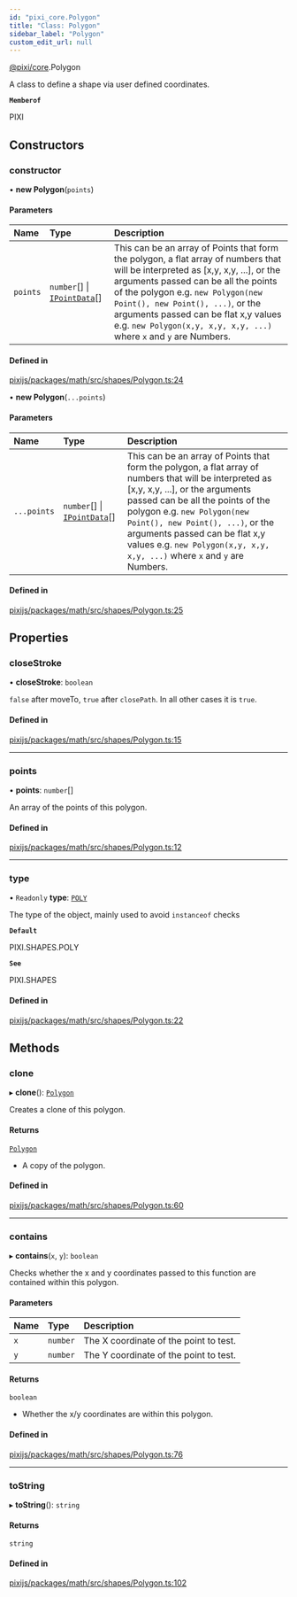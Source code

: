 ```yaml
---
id: "pixi_core.Polygon"
title: "Class: Polygon"
sidebar_label: "Polygon"
custom_edit_url: null
---
```


[@pixi/core](../modules/pixi_core.md).Polygon

A class to define a shape via user defined coordinates.

**`Memberof`**

PIXI

## Constructors

### constructor

• **new Polygon**(`points`)

#### Parameters

| Name | Type | Description |
| :------ | :------ | :------ |
| `points` | `number`[] \| [`IPointData`](../interfaces/pixi_core.IPointData.md)[] | This can be an array of Points that form the polygon, a flat array of numbers that will be interpreted as [x,y, x,y, ...], or the arguments passed can be all the points of the polygon e.g. `new Polygon(new Point(), new Point(), ...)`, or the arguments passed can be flat x,y values e.g. `new Polygon(x,y, x,y, x,y, ...)` where `x` and `y` are Numbers. |

#### Defined in

[pixijs/packages/math/src/shapes/Polygon.ts:24](https://github.com/pixijs/pixijs/blob/2194fe5c5/packages/math/src/shapes/Polygon.ts#L24)

• **new Polygon**(`...points`)

#### Parameters

| Name | Type | Description |
| :------ | :------ | :------ |
| `...points` | `number`[] \| [`IPointData`](../interfaces/pixi_core.IPointData.md)[] | This can be an array of Points that form the polygon, a flat array of numbers that will be interpreted as [x,y, x,y, ...], or the arguments passed can be all the points of the polygon e.g. `new Polygon(new Point(), new Point(), ...)`, or the arguments passed can be flat x,y values e.g. `new Polygon(x,y, x,y, x,y, ...)` where `x` and `y` are Numbers. |

#### Defined in

[pixijs/packages/math/src/shapes/Polygon.ts:25](https://github.com/pixijs/pixijs/blob/2194fe5c5/packages/math/src/shapes/Polygon.ts#L25)

## Properties

### closeStroke

• **closeStroke**: `boolean`

`false` after moveTo, `true` after `closePath`. In all other cases it is `true`.

#### Defined in

[pixijs/packages/math/src/shapes/Polygon.ts:15](https://github.com/pixijs/pixijs/blob/2194fe5c5/packages/math/src/shapes/Polygon.ts#L15)

___

### points

• **points**: `number`[]

An array of the points of this polygon.

#### Defined in

[pixijs/packages/math/src/shapes/Polygon.ts:12](https://github.com/pixijs/pixijs/blob/2194fe5c5/packages/math/src/shapes/Polygon.ts#L12)

___

### type

• `Readonly` **type**: [`POLY`](../enums/pixi_core.SHAPES.md#poly)

The type of the object, mainly used to avoid `instanceof` checks

**`Default`**

PIXI.SHAPES.POLY

**`See`**

PIXI.SHAPES

#### Defined in

[pixijs/packages/math/src/shapes/Polygon.ts:22](https://github.com/pixijs/pixijs/blob/2194fe5c5/packages/math/src/shapes/Polygon.ts#L22)

## Methods

### clone

▸ **clone**(): [`Polygon`](pixi_core.Polygon.md)

Creates a clone of this polygon.

#### Returns

[`Polygon`](pixi_core.Polygon.md)

- A copy of the polygon.

#### Defined in

[pixijs/packages/math/src/shapes/Polygon.ts:60](https://github.com/pixijs/pixijs/blob/2194fe5c5/packages/math/src/shapes/Polygon.ts#L60)

___

### contains

▸ **contains**(`x`, `y`): `boolean`

Checks whether the x and y coordinates passed to this function are contained within this polygon.

#### Parameters

| Name | Type | Description |
| :------ | :------ | :------ |
| `x` | `number` | The X coordinate of the point to test. |
| `y` | `number` | The Y coordinate of the point to test. |

#### Returns

`boolean`

- Whether the x/y coordinates are within this polygon.

#### Defined in

[pixijs/packages/math/src/shapes/Polygon.ts:76](https://github.com/pixijs/pixijs/blob/2194fe5c5/packages/math/src/shapes/Polygon.ts#L76)

___

### toString

▸ **toString**(): `string`

#### Returns

`string`

#### Defined in

[pixijs/packages/math/src/shapes/Polygon.ts:102](https://github.com/pixijs/pixijs/blob/2194fe5c5/packages/math/src/shapes/Polygon.ts#L102)
